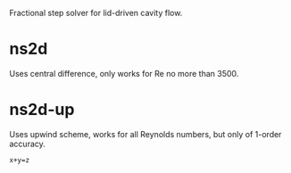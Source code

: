 Fractional step solver for lid-driven cavity flow.
# ns2d
Uses central difference, only works for Re no more than 3500.
# ns2d-up
Uses upwind scheme, works for all Reynolds numbers, but only of 1-order accuracy.

`x+y=z`
